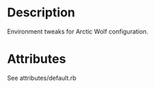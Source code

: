 Description
===========
Environment tweaks for Arctic Wolf configuration.

Attributes
==========
See attributes/default.rb
